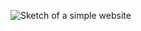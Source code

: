 ![Sketch of a simple website](https://github.com/user-attachments/assets/20e1b04e-5008-4c9d-8654-34e73e024e10)
